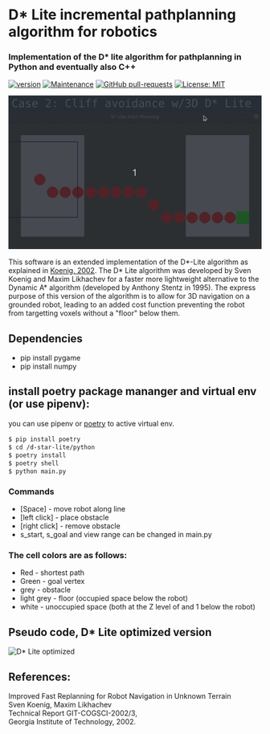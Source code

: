 # D* Lite incremental pathplanning algorithm for robotics
### Implementation of the D* lite algorithm for pathplanning in Python and eventually also C++
[![version](https://img.shields.io/badge/version-1.0.1-blue)](https://github.com/JaredRosenbaum/3D-Dstar-lite-pathplanner/releases/)
[![Maintenance](https://img.shields.io/badge/Maintained%3F-yes-green.svg)](https://github.com/JaredRosenbaum/3D-Dstar-lite-pathplanner/graphs/commit-activity)
[![GitHub pull-requests](https://img.shields.io/github/issues-pr/Sollimann/d-star-lite.svg)](https://github.com/JaredRosenbaum/3D-Dstar-lite-pathplanner/pulls)
[![License: MIT](https://img.shields.io/badge/License-MIT-yellow.svg)](https://opensource.org/licenses/MIT)


<p align="center">
  <img src="https://github.com/JaredRosenbaum/3D-Dstar-lite-pathplanner/blob/master/docs/D_star_lite_demo3.gif">
</p>


This software is an extended implementation of the D*-Lite algorithm as explained in [Koenig, 2002](http://idm-lab.org/bib/abstracts/papers/aaai02b.pdf). The D* Lite algorithm was developed by Sven Koenig and Maxim Likhachev for a faster more lightweight alternative to the Dynamic A* algorithm (developed by Anthony Stentz in 1995). The express purpose of this version of the algorithm is to allow for 3D navigation on a grounded robot, leading to an added cost function preventing the robot from targetting voxels without a "floor" below them.

## Dependencies
* pip install pygame
* pip install numpy

## install poetry package mananger and virtual env (or use pipenv):
you can use pipenv or [poetry](https://www.pythoncheatsheet.org/blog/python-projects-with-poetry-and-vscode-part-1/) to active virtual env.
```
$ pip install poetry
$ cd /d-star-lite/python
$ poetry install
$ poetry shell
$ python main.py
```

### Commands
* [Space] - move robot along line
* [left click] - place obstacle
* [right click] - remove obstacle
* s_start, s_goal and view range can be changed in main.py

### The cell colors are as follows:
* Red - shortest path
* Green - goal vertex
* grey - obstacle
* light grey - floor (occupied space below the robot)
* white - unoccupied space (both at the Z level of and 1 below the robot)


## Pseudo code, D* Lite optimized version
![D* Lite optimized](docs/pseudocode.png)

## References:
Improved Fast Replanning for Robot Navigation in Unknown Terrain<br>
Sven Koenig, Maxim Likhachev<br>
Technical Report GIT-COGSCI-2002/3,<br>
Georgia Institute of Technology, 2002.

